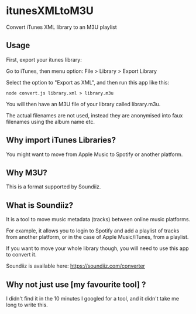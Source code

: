 # itunesXMLtoM3U
Convert iTunes XML library to an M3U playlist

## Usage

First, export your itunes library:

Go to iTunes, then menu option: File > Library > Export Library

Select the option to "Export as XML", and then run this app like this:

    node convert.js library.xml > library.m3u

You will then have an M3U file of your library called library.m3u.

The actual filenames are not used, instead they are anonymised into faux filenames using the album name etc.

## Why import iTunes Libraries?

You might want to move from Apple Music to Spotify or another platform.

## Why M3U?

This is a format supported by Soundiiz.

## What is Soundiiz?

It is a tool to move music metadata (tracks) between online music platforms.

For example, it allows you to login to Spotify and add a playlist of tracks from another platform, or in the case of Apple Music/iTunes, from a playlist.

If you want to move your whole library though, you will need to use this app to convert it.

Soundiiz is available here: <https://soundiiz.com/converter>

## Why not just use [my favourite tool] ?

I didn't find it in the 10 minutes I googled for a tool, and it didn't take me long to write this.


